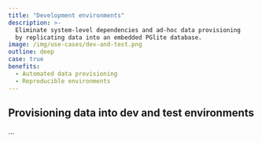 ```yaml
---
title: "Development environments"
description: >-
  Eliminate system-level dependencies and ad-hoc data provisioning
  by replicating data into an embedded PGlite database.
image: /img/use-cases/dev-and-test.png
outline: deep
case: true
benefits:
  - Automated data provisioning
  - Reproducible environments
---
```


## Provisioning data into dev and test environments

...

